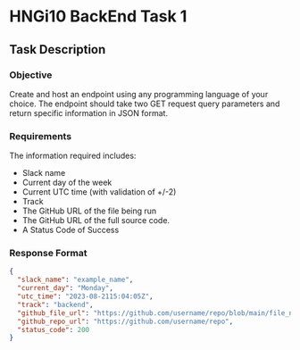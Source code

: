 # HNGi10 BackEnd Task 1

## Task Description

### Objective

Create and host an endpoint using any programming language of your choice.
The endpoint should take two GET request query parameters and return specific information in JSON format.

### Requirements

The information required includes:

- Slack name
- Current day of the week
- Current UTC time (with validation of +/-2)
- Track
- The GitHub URL of the file being run
- The GitHub URL of the full source code.
- A Status Code of Success

### Response Format

```json
{
  "slack_name": "example_name",
  "current_day": "Monday",
  "utc_time": "2023-08-2115:04:05Z",
  "track": "backend",
  "github_file_url": "https://github.com/username/repo/blob/main/file_name.ext",
  "github_repo_url": "https://github.com/username/repo",
  "status_code": 200
}
```
